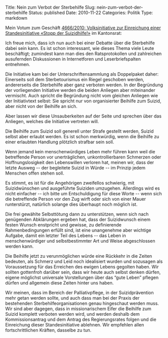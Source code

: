 Title: Nein zum Verbot der Sterbehilfe
Slug: nein-zum-verbot-der-sterbehilfe
Status: published
Date: 2010-11-22
Categories: Politik
Type: markdown

Mein Votum zum Geschäft [4666/2010: Volksinitiative zur Einreichung einer Standesinitiative «Stopp der Suizidhilfe!»](http://www.kantonsrat.zh.ch/Geschaeft_Details.aspx?ID=d28a57c5-de02-42ae-ad10-29ae426c58bc) im Kantonsrat:

Ich freue mich, dass ich nun auch bei einer Debatte über die Sterbehilfe dabei sein kann.
Es ist schon interessant, wie dieses Thema viele Leute beschäftigt; zumindest kann man dies den Ratsprotokollen und zahlreichen ausufernden Diskussionen in Internetforen und Leserbriefspalten entnehmen.

Die Initiative kam bei der Unterschriftensammlung als Doppelpaket daher: Einerseits soll dem Sterbetourismus ein Riegel geschoben werden, andererseits die Sterbehilfe aber ganz verboten werden. In der Begründung der vorliegenden Initiative werden die beiden Anliegen aber miteinander vermischt. Auch spricht die Begründung nicht vom gleichen Anliegen wie der Initiativtext selbst: Sie spricht nur von organisierter Beihilfe zum Suizid, aber nicht von der Beihilfe an sich.

Aber lassen wir diese Unsauberkeiten auf der Seite und sprechen über das Anliegen, welches die Initiative vertreten will.

Die Beihilfe zum Suizid soll generell unter Strafe gestellt werden, Suizid selbst aber erlaubt werden. Es ist schon merkwürdig, wenn die Beihilfe zu einer erlaubten Handlung plötzlich strafbar sein soll.

Wenn jemand kein menschenwürdiges Leben mehr führen kann weil die betreffende Person vor unerträglichen, unkontrollierbaren Schmerzen oder Hoffnungslosigkeit den Lebenswillen verloren hat, meinen wir, dass der letzte Ausweg -- der begleitete Suizid in Würde -- im Prinzip jedem Menschen offen stehen soll.

Es stimmt, es ist für die Angehörigen zweifellos schwierig, mit Suizidwünschen und ausgeführte Suiziden umzugehen. Allerdings wird es nicht einfacher -- ich bitte um Entschuldigung für diese Worte -- wenn sich die betreffende Person vor den Zug wirft oder sich von einer Mauer runterstürzt, natürlich solange dies überhaupt noch möglich ist.

Die frei gewählte Selbsttötung dann zu unterstützen, wenn sich nach genügenden Abklärungen ergeben hat, dass der Suizidwunsch einem festen Wunsch enstpricht und gewisse, zu definierende Rahmenbedingungen erfüllt sind, ist eine unangenehme aber wichtige Aufgabe, damit ein letzter Teil des Lebens -- das Leben in menschenwürdiger und selbstbestimmter Art und Weise abgeschlossen werden kann.

Die Beihilfe jetzt zu verunmöglichen würde eine Rückkehr in die Zeiten bedeuten, als Schmerz und Leid noch idealisiert wurden und sozusagen als Voraussetzung für das Erreichen des ewigen Lebens gegolten haben. Wir sollten gottenfroh darüber sein, dass wir heute auch selbst denken dürfen, eigene möglichst universale Vorstellungen über das “gute Leben” pflegen dürfen und allgemein diese Zeiten hinter uns haben.

Wir meinen, dass im Bereich der Palliativpflege, in der Suizidprävention mehr getan werden sollte, und auch dass man bei der Praxis der bestehenden Sterbehilfeorganisationen genau hingeschaut werden muss. Wir sind aber dagegen, dass in missionarischem Eifer die Beihilfe zum Suizid komplett verboten werden wird, und werden deshalb dem Kommissionsantrag und dem Antrag des Regierungsrates folgen und die Einreichung dieser Standesinitiative ablehnen. Wir empfehlen allen fortschrittlichen Kräften, dasselbe zu tun.
